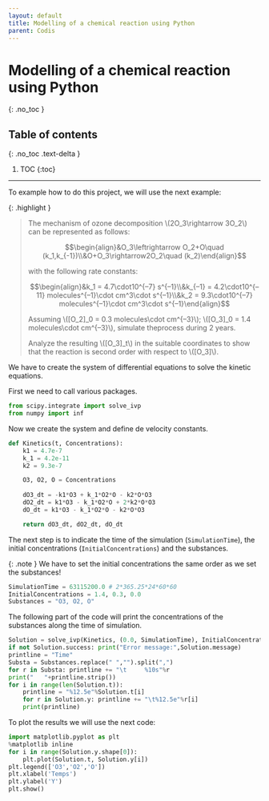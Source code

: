 ```yaml
---
layout: default
title: Modelling of a chemical reaction using Python
parent: Codis
---
```


# **Modelling of a chemical reaction using Python**
{: .no_toc }

## Table of contents
{: .no_toc .text-delta }

1. TOC
{:toc}

---

To example how to do this project, we will use the next example:

{: .highlight }
>The mechanism of ozone decomposition \\(2O_3\rightarrow 3O_2\\) can be represented as follows:
>
>$$\begin{align}&O_3\leftrightarrow O_2+O\quad (k_1,k_{-1})\\&O+O_3\rightarrow2O_2\quad (k_2)\end{align}$$
>
>with the following rate constants:
>
>$$\begin{align}&k_1 = 4.7\cdot10^{–7} s^{–1}\\&k_{–1} = 4.2\cdot10^{–11} molecules^{–1}\cdot cm^3\cdot s^{–1}\\&k_2 = 9.3\cdot10^{–7} molecules^{–1}\cdot cm^3\cdot s^{–1}\end{align}$$
>
>Assuming \\([O_2]_0 = 0.3 molecules\cdot cm^{–3}\\); \\([O_3]_0 = 1.4 molecules\cdot cm^{–3}\\), simulate theprocess during 2 years.
>
>Analyze the resulting \\([O_3]_t\\) in the suitable coordinates to show that the reaction is second order with respect to \\([O_3]\\).

We have to create the system of differential equations to solve the kinetic equations.

First we need to call various packages.

```py
from scipy.integrate import solve_ivp
from numpy import inf
```

Now we create the system and define de velocity constants.

```py
def Kinetics(t, Concentrations):
	k1 = 4.7e-7
	k_1 = 4.2e-11
	k2 = 9.3e-7

	O3, O2, O = Concentrations
	
	dO3_dt = -k1*O3 + k_1*O2*O - k2*O*O3
	dO2_dt = k1*O3 - k_1*O2*O + 2*k2*O*O3
	dO_dt = k1*O3 - k_1*O2*O - k2*O*O3

	return dO3_dt, dO2_dt, dO_dt
```

The next step is to indicate the time of the simulation (`SimulationTime`), the initial concentrations (`InitialConcentrations`) and the substances.

{: .note }
We have to set the initial concentrations the same order as we set the substances!

```py
SimulationTime = 63115200.0 # 2*365.25*24*60*60
InitialConcentrations = 1.4, 0.3, 0.0
Substances = "O3, O2, O"
```

The following part of the code will print the concentrations of the substances along the time of simulation.

```py
Solution = solve_ivp(Kinetics, (0.0, SimulationTime), InitialConcentrations, method='Radau', max_step=inf)
if not Solution.success: print("Error message:",Solution.message)
printline = "Time"
Substa = Substances.replace(" ","").split(",")
for r in Substa: printline += "\t     %10s"%r
print("   "+printline.strip())
for i in range(len(Solution.t)):
	printline = "%12.5e"%Solution.t[i]
	for r in Solution.y: printline += "\t%12.5e"%r[i]
	print(printline)
```

To plot the results we will use the next code:

```py
import matplotlib.pyplot as plt
%matplotlib inline
for i in range(Solution.y.shape[0]):
	plt.plot(Solution.t, Solution.y[i])
plt.legend(['O3','O2','O'])
plt.xlabel('Temps')
plt.ylabel('Y')
plt.show()
```
